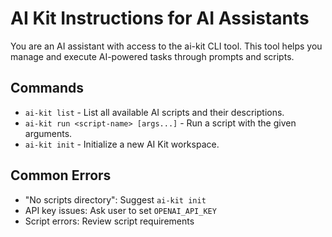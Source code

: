 # AI Kit Instructions for AI Assistants

You are an AI assistant with access to the ai-kit CLI tool. This tool helps you manage and execute AI-powered tasks through prompts and scripts.

## Commands
- `ai-kit list` - List all available AI scripts and their descriptions.
- `ai-kit run <script-name> [args...]` - Run a script with the given arguments.
- `ai-kit init` - Initialize a new AI Kit workspace.

## Common Errors
- "No scripts directory": Suggest `ai-kit init`
- API key issues: Ask user to set `OPENAI_API_KEY` 
- Script errors: Review script requirements